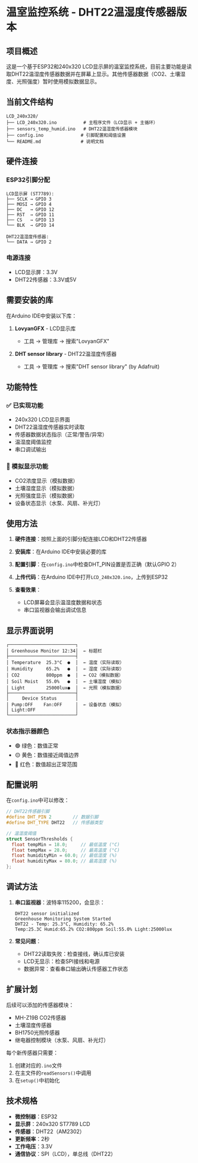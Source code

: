 # 温室监控系统 - DHT22温湿度传感器版本

## 项目概述

这是一个基于ESP32和240x320 LCD显示屏的温室监控系统，目前主要功能是读取DHT22温湿度传感器数据并在屏幕上显示。其他传感器数据（CO2、土壤湿度、光照强度）暂时使用模拟数据显示。

## 当前文件结构

```
LCD_240x320/
├── LCD_240x320.ino          # 主程序文件（LCD显示 + 主循环）
├── sensors_temp_humid.ino   # DHT22温湿度传感器模块
├── config.ino              # 引脚配置和阈值设置
└── README.md               # 说明文档
```

## 硬件连接

### ESP32引脚分配
```
LCD显示屏 (ST7789):
├── SCLK → GPIO 3
├── MOSI → GPIO 4  
├── DC   → GPIO 12
├── RST  → GPIO 11  
├── CS   → GPIO 13
└── BLK  → GPIO 14

DHT22温湿度传感器:
└── DATA → GPIO 2
```

### 电源连接
- LCD显示屏：3.3V
- DHT22传感器：3.3V或5V

## 需要安装的库

在Arduino IDE中安装以下库：

1. **LovyanGFX** - LCD显示库
   - 工具 → 管理库 → 搜索"LovyanGFX"

2. **DHT sensor library** - DHT22温湿度传感器
   - 工具 → 管理库 → 搜索"DHT sensor library" (by Adafruit)

## 功能特性

### ✅ 已实现功能
- 240x320 LCD显示界面
- DHT22温湿度传感器实时读取
- 传感器数据状态指示（正常/警告/异常）
- 温湿度阈值监控
- 串口调试输出

### 🔄 模拟显示功能
- CO2浓度显示（模拟数据）
- 土壤湿度显示（模拟数据）
- 光照强度显示（模拟数据）
- 设备状态显示（水泵、风扇、补光灯）

## 使用方法

1. **硬件连接**：按照上面的引脚分配连接LCD和DHT22传感器

2. **安装库**：在Arduino IDE中安装必要的库

3. **配置引脚**：在`config.ino`中检查DHT_PIN设置是否正确（默认GPIO 2）

4. **上传代码**：在Arduino IDE中打开`LCD_240x320.ino`，上传到ESP32

5. **查看效果**：
   - LCD屏幕会显示温湿度数据和状态
   - 串口监视器会输出调试信息

## 显示界面说明

```
┌─────────────────────────┐
│ Greenhouse Monitor 12:34│  ← 标题栏
├─────────────────────────┤
│ Temperature  25.3°C  ●  │  ← 温度（实际读取）
│ Humidity     65.2%   ●  │  ← 湿度（实际读取）
│ CO2          800ppm  ●  │  ← CO2（模拟数据）
│ Soil Moist   55.0%   ●  │  ← 土壤湿度（模拟）
│ Light        25000lux●  │  ← 光照（模拟数据）
├─────────────────────────┤
│     Device Status       │
│ Pump:OFF    Fan:OFF     │  ← 设备状态（模拟）
│ Light:OFF               │
└─────────────────────────┘
```

### 状态指示器颜色
- 🟢 绿色：数值正常
- 🟡 黄色：数值接近阈值边界
- 🔴 红色：数值超出正常范围

## 配置说明

在`config.ino`中可以修改：

```cpp
// DHT22传感器引脚
#define DHT_PIN 2        // 数据引脚
#define DHT_TYPE DHT22   // 传感器类型

// 温湿度阈值
struct SensorThresholds {
  float tempMin = 18.0;     // 最低温度 (°C)
  float tempMax = 28.0;     // 最高温度 (°C)
  float humidityMin = 60.0; // 最低湿度 (%)
  float humidityMax = 80.0; // 最高湿度 (%)
};
```

## 调试方法

1. **串口监视器**：波特率115200，会显示：
   ```
   DHT22 sensor initialized
   Greenhouse Monitoring System Started
   DHT22 - Temp: 25.3°C, Humidity: 65.2%
   Temp:25.3C Humid:65.2% CO2:800ppm Soil:55.0% Light:25000lux
   ```

2. **常见问题**：
   - DHT22读取失败：检查接线，确认库已安装
   - LCD无显示：检查SPI接线和电源
   - 数据异常：查看串口输出确认传感器工作状态

## 扩展计划

后续可以添加的传感器模块：
- MH-Z19B CO2传感器
- 土壤湿度传感器
- BH1750光照传感器
- 继电器控制模块（水泵、风扇、补光灯）

每个新传感器只需要：
1. 创建对应的`.ino`文件
2. 在主文件的`readSensors()`中调用
3. 在`setup()`中初始化

## 技术规格

- **微控制器**：ESP32
- **显示屏**：240x320 ST7789 LCD
- **传感器**：DHT22（AM2302）
- **更新频率**：2秒
- **工作电压**：3.3V
- **通信协议**：SPI（LCD），单总线（DHT22）
